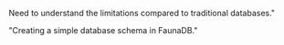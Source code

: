 Need to understand the limitations compared to traditional databases."

"Creating a simple database schema in FaunaDB."